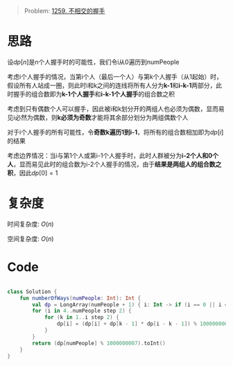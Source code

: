 > Problem: [1259. 不相交的握手](https://leetcode.cn/problems/handshakes-that-dont-cross/description/)

# 思路
设$dp[n]$是n个人握手时的可能性，我们令i从0遍历到numPeople

考虑i个人握手的情况，当第i个人（最后一个人）与第k个人握手（从1起始）时，假设所有人站成一圈，则此时i和k之间的连线将所有人分为**k-1**和**i-k-1**两部分，此时握手的组合数即为**k-1个人握手**和**i-k-1个人握手**的组合数之积

考虑到只有偶数个人可以握手，因此被i和k划分开的两组人也必须为偶数，显而易见i必然为偶数，则**k必须为奇数**才能将其余部分划分为两组偶数个人

对于i个人握手的所有可能性，令**奇数k遍历1到i-1**，将所有的组合数相加即为$dp[i]$的结果

考虑边界情况：当i与第1个人或第i-1个人握手时，此时人群被分为**i-2个人和0个人**，显而易见此时的组合数为i-2个人握手的情况，由于**结果是两组人的组合数之积**，因此$dp[0]=1$



# 复杂度
时间复杂度:  $O(n)$

空间复杂度:  $O(n)$

# Code
```Kotlin []

class Solution {
    fun numberOfWays(numPeople: Int): Int {
        val dp = LongArray(numPeople + 1) { i: Int -> if (i == 0 || i == 2) 1 else 0 }
        for (i in 4..numPeople step 2) {
            for (k in 1..i step 2) {
                dp[i] = (dp[i] + dp[k - 1] * dp[i - k - 1]) % 1000000007
            }
        }
        return (dp[numPeople] % 1000000007).toInt()
    }
}
```
